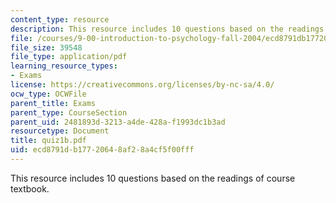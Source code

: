 ```yaml
---
content_type: resource
description: This resource includes 10 questions based on the readings of course textbook.
file: /courses/9-00-introduction-to-psychology-fall-2004/ecd8791db17720648af28a4cf5f00fff_quiz1b.pdf
file_size: 39548
file_type: application/pdf
learning_resource_types:
- Exams
license: https://creativecommons.org/licenses/by-nc-sa/4.0/
ocw_type: OCWFile
parent_title: Exams
parent_type: CourseSection
parent_uid: 2481893d-3213-a4de-428a-f1993dc1b3ad
resourcetype: Document
title: quiz1b.pdf
uid: ecd8791d-b177-2064-8af2-8a4cf5f00fff
---
```

This resource includes 10 questions based on the readings of course textbook.